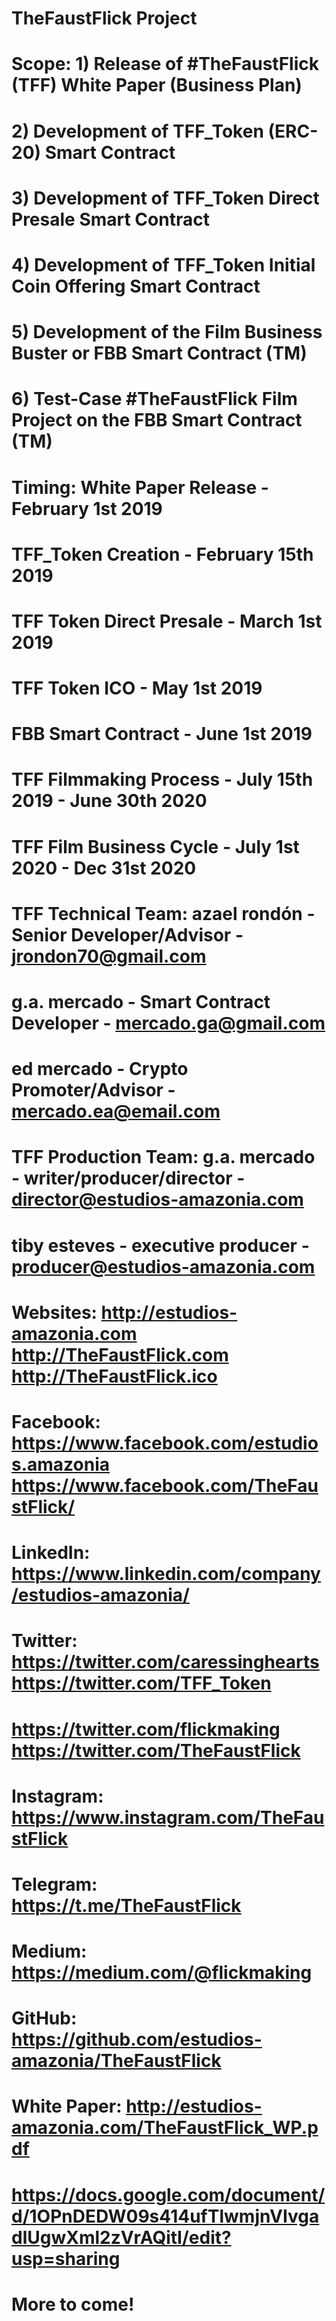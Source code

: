﻿# TheFaustFlick Project
#
# Scope: 1) Release of #TheFaustFlick (TFF) White Paper (Business Plan)
#        2) Development of TFF_Token (ERC-20) Smart Contract
#        3) Development of TFF_Token Direct Presale Smart Contract
#        4) Development of TFF_Token Initial Coin Offering Smart Contract
#        5) Development of the Film Business Buster or FBB Smart Contract (TM)
#        6) Test-Case #TheFaustFlick Film Project on the FBB Smart Contract (TM)
#
# Timing: White Paper Release      - February 1st 2019
#         TFF_Token Creation       - February 15th 2019
#         TFF Token Direct Presale - March 1st 2019
#         TFF Token ICO            - May   1st 2019
#         FBB Smart Contract       - June  1st 2019
#         TFF Filmmaking Process   - July 15th 2019 - June 30th 2020
#         TFF Film Business Cycle  - July  1st 2020 - Dec  31st 2020
#
# TFF Technical Team: azael rondón - Senior Developer/Advisor - jrondon70@gmail.com
#                     g.a. mercado - Smart Contract Developer - mercado.ga@gmail.com
#                     ed mercado   - Crypto Promoter/Advisor  - mercado.ea@email.com
#
# TFF Production Team: g.a. mercado - writer/producer/director - director@estudios-amazonia.com
#                      tiby esteves - executive producer       - producer@estudios-amazonia.com
#
# Websites:  http://estudios-amazonia.com http://TheFaustFlick.com http://TheFaustFlick.ico
# Facebook:  https://www.facebook.com/estudios.amazonia https://www.facebook.com/TheFaustFlick/
# LinkedIn:  https://www.linkedin.com/company/estudios-amazonia/
# Twitter:   https://twitter.com/caressinghearts https://twitter.com/TFF_Token
#            https://twitter.com/flickmaking https://twitter.com/TheFaustFlick
# Instagram: https://www.instagram.com/TheFaustFlick
# Telegram:  https://t.me/TheFaustFlick
# Medium:    https://medium.com/@flickmaking
# GitHub:    https://github.com/estudios-amazonia/TheFaustFlick
#
# White Paper: http://estudios-amazonia.com/TheFaustFlick_WP.pdf
#              https://docs.google.com/document/d/1OPnDEDW09s414ufTlwmjnVIvgadlUgwXml2zVrAQitI/edit?usp=sharing
# More to come!
